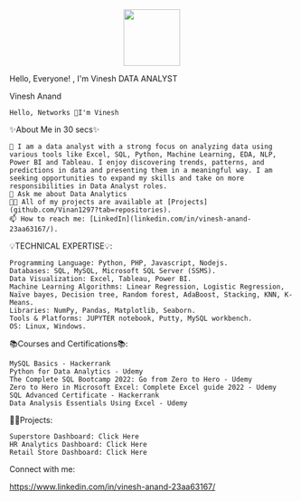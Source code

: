 <div id="header" align="center">
  <img src="https://media.giphy.com/media/M9gbBd9nbDrOTu1Mqx/giphy.gif" width="100"/>
</div>

Hello, Everyone! , I'm Vinesh
DATA ANALYST

Vinesh Anand

    Hello, Networks 👋I'm Vinesh

✨About Me in 30 secs✨

    🔭 I am a data analyst with a strong focus on analyzing data using various tools like Excel, SQL, Python, Machine Learning, EDA, NLP, Power BI and Tableau. I enjoy discovering trends, patterns, and predictions in data and presenting them in a meaningful way. I am seeking opportunities to expand my skills and take on more responsibilities in Data Analyst roles.
    💬 Ask me about Data Analytics
    👨‍💻 All of my projects are available at [Projects](github.com/Vinan1297?tab=repositories).
    📫 How to reach me: [LinkedIn](linkedin.com/in/vinesh-anand-23aa63167/).

 

💡TECHNICAL EXPERTISE💡:

    Programming Language: Python, PHP, Javascript, Nodejs.
    Databases: SQL, MySQL, Microsoft SQL Server (SSMS).
    Data Visualization: Excel, Tableau, Power BI.
    Machine Learning Algorithms: Linear Regression, Logistic Regression, Naïve bayes, Decision tree, Random forest, AdaBoost, Stacking, KNN, K-Means.
    Libraries: NumPy, Pandas, Matplotlib, Seaborn.
    Tools & Platforms: JUPYTER notebook, Putty, MySQL workbench.
    OS: Linux, Windows.

 

📚Courses and Certifications📚:

    MySQL Basics - Hackerrank
    Python for Data Analytics - Udemy
    The Complete SQL Bootcamp 2022: Go from Zero to Hero - Udemy
    Zero to Hero in Microsoft Excel: Complete Excel guide 2022 - Udemy
    SQL Advanced Certificate - Hackerrank
    Data Analysis Essentials Using Excel - Udemy
   
 

👨‍💻Projects:

    Superstore Dashboard: Click Here
    HR Analytics Dashboard: Click Here
    Retail Store Dashboard: Click Here

 
Connect with me:

https://www.linkedin.com/in/vinesh-anand-23aa63167/
